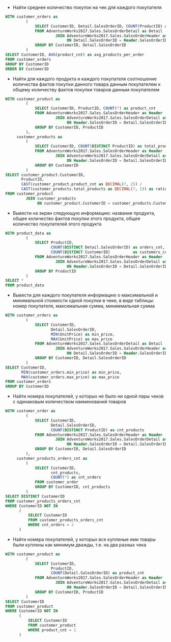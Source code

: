 - Найти среднее количество покупок на чек для каждого покупателя

```SQL
WITH customer_orders as
         (
             SELECT CustomerID, Detail.SalesOrderID, COUNT(ProductID) as product_cnt
             FROM AdventureWorks2017.Sales.SalesOrderDetail as Detail
                      JOIN AdventureWorks2017.Sales.SalesOrderHeader as Header
                           ON Detail.SalesOrderID = Header.SalesOrderID
             GROUP BY CustomerID, Detail.SalesOrderID
         )
SELECT CustomerID, AVG(product_cnt) as avg_products_per_order
FROM customer_orders
GROUP BY CustomerID
ORDER BY CustomerID
```

- Найти для каждого продукта и каждого покупателя соотношение
количества фактов покупки данного товара данным покупателем к общему количеству
фактов покупки товаров данным покупателем

```SQL
WITH customer_product as
         (
             SELECT CustomerID, ProductID, COUNT(*) as product_cnt
             FROM AdventureWorks2017.Sales.SalesOrderHeader as Header
                      JOIN AdventureWorks2017.Sales.SalesOrderDetail as Detail
                           ON Header.SalesOrderID = Detail.SalesOrderID
             GROUP BY CustomerID, ProductID
         ),
     customer_products as
         (
             SELECT CustomerID, COUNT(DISTINCT ProductID) as total_products
             FROM AdventureWorks2017.Sales.SalesOrderHeader as Header
                      JOIN AdventureWorks2017.Sales.SalesOrderDetail as Detail
                           ON Header.SalesOrderID = Detail.SalesOrderID
             GROUP BY CustomerID
         )
SELECT customer_product.CustomerID,
       ProductID,
       CAST(customer_product.product_cnt as DECIMAL(7, 2)) /
       CAST(customer_products.total_products as DECIMAL(7, 2)) as ratio
FROM customer_product
         JOIN customer_products
              ON customer_product.CustomerID = customer_products.CustomerID
```

- Вывести на экран следующую информацию: название продукта,
общее количество фактов покупки этого продукта,
общее количество покупателей этого продукта

```SQL
WITH product_data as
         (
             SELECT ProductID,
                    COUNT(DISTINCT Detail.SalesOrderID) as orders_cnt,
                    COUNT(DISTINCT CustomerID)          as customers_cnt
             FROM AdventureWorks2017.Sales.SalesOrderHeader as Header
                      JOIN AdventureWorks2017.Sales.SalesOrderDetail as Detail
                           ON Header.SalesOrderID = Detail.SalesOrderID
             GROUP BY ProductID
         )
SELECT *
FROM product_data
```

- Вывести для каждого покупателя информацию о максимальной
и минимальной стоимости одной покупки в чеке, в виде таблицы: номер покупателя,
максимальная сумма, миниммальная сумма

```SQL
WITH customer_orders as
         (
             SELECT CustomerID,
                    Detail.SalesOrderID,
                    MIN(UnitPrice) as min_price,
                    MAX(UnitPrice) as max_price
             FROM AdventureWorks2017.Sales.SalesOrderDetail as Detail
                      JOIN AdventureWorks2017.Sales.SalesOrderHeader as Header
                           ON Detail.SalesOrderID = Header.SalesOrderID
             GROUP BY CustomerID, Detail.SalesOrderID
         )
SELECT CustomerID,
       MIN(customer_orders.min_price) as min_price,
       MAX(customer_orders.max_price) as max_price
FROM customer_orders
GROUP BY CustomerID
```

- Найти номера покупателей, у которых не было ни одной пары чеков с одинаковым количеством наименований товаров

```SQL
WITH customer_order as
         (
             SELECT CustomerID,
                    Detail.SalesOrderID,
                    COUNT(DISTINCT ProductID) as cnt_products
             FROM AdventureWorks2017.Sales.SalesOrderHeader as Header
                      JOIN AdventureWorks2017.Sales.SalesOrderDetail as Detail
                           ON Header.SalesOrderID = Detail.SalesOrderID
             GROUP BY CustomerID, Detail.SalesOrderID
         ),
     customer_products_orders_cnt as
         (
             SELECT CustomerID,
                    cnt_products,
                    COUNT(*) as cnt_orders
             FROM customer_order
             GROUP BY CustomerID, cnt_products
         )
SELECT DISTINCT CustomerID
FROM customer_products_orders_cnt
WHERE CustomerID NOT IN
      (
          SELECT CustomerID
          FROM customer_products_orders_cnt
          WHERE cnt_orders = 2
      )
```

- Найти номера покупателей, у которых все купленые ими товары были куплены как минимум дважды, т.е. на два разных чека

```SQL
WITH customer_product as
         (
             SELECT CustomerID,
                    ProductID,
                    COUNT(Detail.SalesOrderID) as product_cnt
             FROM AdventureWorks2017.Sales.SalesOrderHeader as Header
                      JOIN AdventureWorks2017.Sales.SalesOrderDetail as Detail
                           ON Header.SalesOrderID = Detail.SalesOrderID
             GROUP BY CustomerID, ProductID
         )
SELECT CustomerID
FROM customer_product
WHERE CustomerID NOT IN
      (
          SELECT CustomerID
          FROM customer_product
          WHERE product_cnt = 1
      )
```
